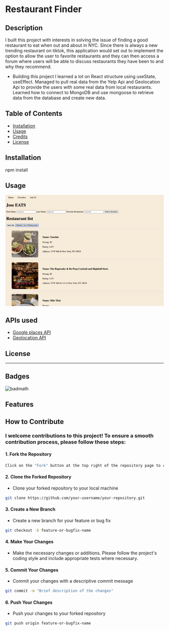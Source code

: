 # Restaurant Finder

## Description
I built this project with interests in solving the issue of finding a good restaurant to eat when out and about in NYC. Since there is always a new trending restaurant on tiktok, this application would set out to implement the option to allow the user to favorite restaurants and they can then access a forum where users will be able to discuss restaurants they have been to and why they recommend. 
- Building this project I learned a lot on React structure using useState, useEffect. Managed to pull real data from the Yelp Api and Geolocation Api to provide the users with some real data from local restaurants. Learned how to connect to MongoDB and use mongoose to retrieve data from the database and create new data.

  
## Table of Contents 
- [Installation](#installation)
- [Usage](#usage)
- [Credits](#credits)
- [License](#license)

## Installation

npm install 

## Usage


 ![alt text](assets/images/restaurantWebpage.png)


## APIs used
- [Google places API](https://developers.google.com/maps/documentation/places/web-service/op-overview)
- [Geolocation API](https://developer.mozilla.org/en-US/docs/Web/API/Geolocation_API)



## License



---

## Badges

![badmath](https://img.shields.io/github/languages/top/lernantino/badmath)


## Features



## How to Contribute

### I welcome contributions to this project! To ensure a smooth contribution process, please follow these steps:

#### 1. Fork the Repository
```bash
Click on the "Fork" button at the top right of the repository page to create a personal copy of the repository.
```
#### 2. Clone the Forked Repository
- Clone your forked repository to your local machine
```bash
git clone https://github.com/your-username/your-repository.git
```

#### 3. Create a New Branch
- Create a new branch for your feature or bug fix
```bash
git checkout -b feature-or-bugfix-name
```

#### 4. Make Your Changes
- Make the necessary changes or additions. Please follow the project's coding style and include appropriate tests where necessary.

#### 5. Commit Your Changes
- Commit your changes with a descriptive commit message
```bash
git commit -m "Brief description of the changes"
```

#### 6. Push Your Changes
- Push your changes to your forked repository
```bash
git push origin feature-or-bugfix-name
````









